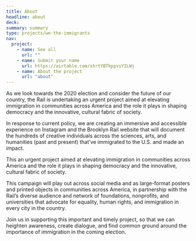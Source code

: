 ```yaml
---
title: About
headline: about
deck:
summary: summary
type: projects/we-the-immigrants
nav:
  project:
    - name: See all
      url: ""
    - name: Submit your name
      url: https://airtable.com/shrtYBTkppvsYILWj
    - name: About the project
      url: "about"
---
```


As we look towards the 2020 election and consider the future of our country, the Rail is undertaking an urgent project aimed at elevating immigration in communities across America and the role it plays in shaping democracy and the innovative, cultural fabric of society.

In response to current policy, we are creating an immersive and accessible experience on Instagram and the Brooklyn Rail website that will document the hundreds of creative individuals across the sciences, arts, and humanities (past and present) that’ve immigrated to the U.S. and made an impact.


This an urgent project aimed at elevating immigration in communities across America and the role it plays in shaping democracy and the innovative, cultural fabric of society.

This campaign will play out across social media and as large-format posters and printed objects in communities across America, in partnership with the Rail’s diverse audience and network of foundations, nonprofits, and universities that advocate for equality, human rights, and immigration in every city in the country.

Join us in supporting this important and timely project, so that we can heighten awareness, create dialogue, and find common ground around the importance of immigration in the coming election.
